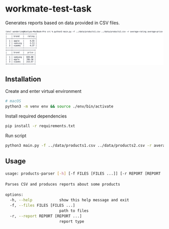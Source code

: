 # workmate-test-task

Generates reports based on data provided in CSV files.

![Executed script](1.png)

## Installation

Create and enter virtual environment

```bash
# macOS
python3 -m venv env && source ./env/bin/activate
```

Install required dependencies

```bash
pip install -r requirements.txt
```

Run script

```bash
python3 main.py -f ../data/products1.csv ../data/products2.csv -r average-rating average-price
```

## Usage

```bash
usage: products-parser [-h] [-f FILES [FILES ...]] [-r REPORT [REPORT ...]]

Parses CSV and produces reports about some products

options:
  -h, --help            show this help message and exit
  -f, --files FILES [FILES ...]
                        path to files
  -r, --report REPORT [REPORT ...]
                        report type
```

